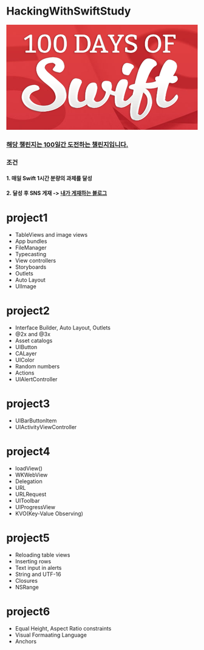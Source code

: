 # HackingWithSwiftStudy
 ![Github logo](/Logo.png) 
### [해당 챌린지는 100일간 도전하는 챌린지입니다.](https://www.hackingwithswift.com/100) 
### 조건
#### 1. 매일 Swift 1시간 분량의 과제를 달성
#### 2. 달성 후 SNS 게재 -> [내가 게재하는 블로그](https://lazyowl.tistory.com/category/iOS/100Days%20of%20Swift)

# project1
- TableViews and image views
- App bundles
- FileManager
- Typecasting
- View controllers
- Storyboards
- Outlets
- Auto Layout
- UIImage
# project2
- Interface Builder, Auto Layout, Outlets
- @2x and @3x
- Asset catalogs
- UIButton
- CALayer
- UIColor
- Random numbers
- Actions
- UIAlertController
# project3
- UIBarButtonItem
- UIActivityViewController
# project4
- loadView()
- WKWebView
- Delegation
- URL
- URLRequest
- UIToolbar
- UIProgressView
- KVO(Key-Value Observing)

# project5
- Reloading table views
- Inserting rows
- Text input in alerts
- String and UTF-16
- Closures
- NSRange

# project6
- Equal Height, Aspect Ratio constraints
- Visual Formaating Language
- Anchors

